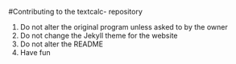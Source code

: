 #Contributing to the textcalc- repository

1. Do not alter the original program unless asked to by the owner
2. Do not change the Jekyll theme for the website
3. Do not alter the README
4. Have fun
